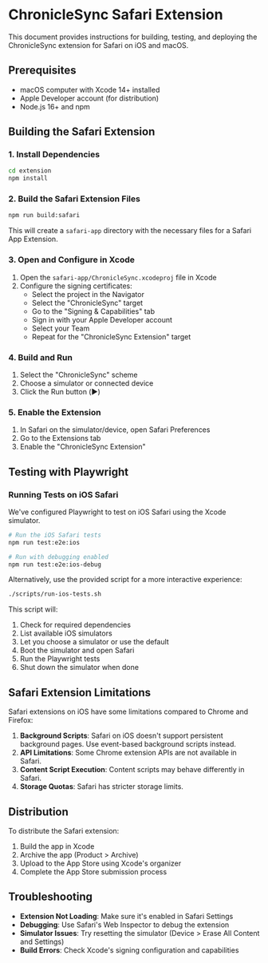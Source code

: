 # ChronicleSync Safari Extension

This document provides instructions for building, testing, and deploying the ChronicleSync extension for Safari on iOS and macOS.

## Prerequisites

- macOS computer with Xcode 14+ installed
- Apple Developer account (for distribution)
- Node.js 16+ and npm

## Building the Safari Extension

### 1. Install Dependencies

```bash
cd extension
npm install
```

### 2. Build the Safari Extension Files

```bash
npm run build:safari
```

This will create a `safari-app` directory with the necessary files for a Safari App Extension.

### 3. Open and Configure in Xcode

1. Open the `safari-app/ChronicleSync.xcodeproj` file in Xcode
2. Configure the signing certificates:
   - Select the project in the Navigator
   - Select the "ChronicleSync" target
   - Go to the "Signing & Capabilities" tab
   - Sign in with your Apple Developer account
   - Select your Team
   - Repeat for the "ChronicleSync Extension" target

### 4. Build and Run

1. Select the "ChronicleSync" scheme
2. Choose a simulator or connected device
3. Click the Run button (▶️)

### 5. Enable the Extension

1. In Safari on the simulator/device, open Safari Preferences
2. Go to the Extensions tab
3. Enable the "ChronicleSync Extension"

## Testing with Playwright

### Running Tests on iOS Safari

We've configured Playwright to test on iOS Safari using the Xcode simulator.

```bash
# Run the iOS Safari tests
npm run test:e2e:ios

# Run with debugging enabled
npm run test:e2e:ios-debug
```

Alternatively, use the provided script for a more interactive experience:

```bash
./scripts/run-ios-tests.sh
```

This script will:
1. Check for required dependencies
2. List available iOS simulators
3. Let you choose a simulator or use the default
4. Boot the simulator and open Safari
5. Run the Playwright tests
6. Shut down the simulator when done

## Safari Extension Limitations

Safari extensions on iOS have some limitations compared to Chrome and Firefox:

1. **Background Scripts**: Safari on iOS doesn't support persistent background pages. Use event-based background scripts instead.
2. **API Limitations**: Some Chrome extension APIs are not available in Safari.
3. **Content Script Execution**: Content scripts may behave differently in Safari.
4. **Storage Quotas**: Safari has stricter storage limits.

## Distribution

To distribute the Safari extension:

1. Build the app in Xcode
2. Archive the app (Product > Archive)
3. Upload to the App Store using Xcode's organizer
4. Complete the App Store submission process

## Troubleshooting

- **Extension Not Loading**: Make sure it's enabled in Safari Settings
- **Debugging**: Use Safari's Web Inspector to debug the extension
- **Simulator Issues**: Try resetting the simulator (Device > Erase All Content and Settings)
- **Build Errors**: Check Xcode's signing configuration and capabilities